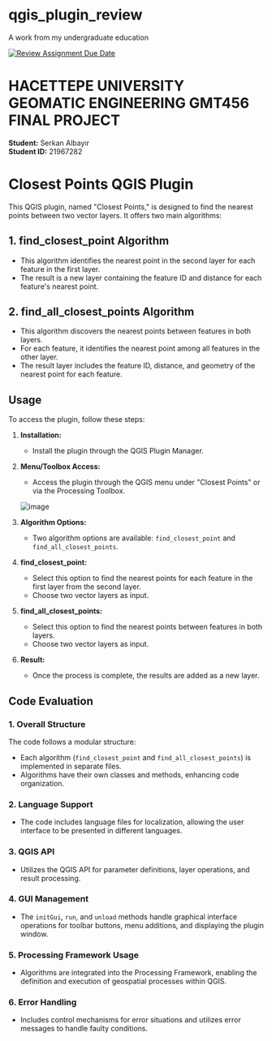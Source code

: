 # qgis_plugin_review

A work from my undergraduate education

[![Review Assignment Due Date](https://classroom.github.com/assets/deadline-readme-button-24ddc0f5d75046c5622901739e7c5dd533143b0c8e959d652212380cedb1ea36.svg)](https://classroom.github.com/a/Y9vXfndP)

# HACETTEPE UNIVERSITY GEOMATIC ENGINEERING GMT456 FINAL PROJECT

**Student:** Serkan Albayır  
**Student ID:** 21967282


# Closest Points QGIS Plugin

This QGIS plugin, named "Closest Points," is designed to find the nearest points between two vector layers. It offers two main algorithms:

## 1. find_closest_point Algorithm

- This algorithm identifies the nearest point in the second layer for each feature in the first layer.
- The result is a new layer containing the feature ID and distance for each feature's nearest point.

## 2. find_all_closest_points Algorithm

- This algorithm discovers the nearest points between features in both layers.
- For each feature, it identifies the nearest point among all features in the other layer.
- The result layer includes the feature ID, distance, and geometry of the nearest point for each feature.

## Usage

To access the plugin, follow these steps:

1. **Installation:**
   - Install the plugin through the QGIS Plugin Manager.

2. **Menu/Toolbox Access:**
   - Access the plugin through the QGIS menu under "Closest Points" or via the Processing Toolbox.
  
   ![image](https://github.com/GMT-456-GIS-Programming/final-project-serkanalbayir/assets/115184884/e554ecd9-11eb-42a4-b37c-fe97b04611f3)

3. **Algorithm Options:**
   - Two algorithm options are available: `find_closest_point` and `find_all_closest_points`.

4. **find_closest_point:**
   - Select this option to find the nearest points for each feature in the first layer from the second layer.
   - Choose two vector layers as input.

5. **find_all_closest_points:**
   - Select this option to find the nearest points between features in both layers.
   - Choose two vector layers as input.

6. **Result:**
   - Once the process is complete, the results are added as a new layer.

## Code Evaluation

### 1. Overall Structure

The code follows a modular structure:

- Each algorithm (`find_closest_point` and `find_all_closest_points`) is implemented in separate files.
- Algorithms have their own classes and methods, enhancing code organization.

### 2. Language Support

- The code includes language files for localization, allowing the user interface to be presented in different languages.

### 3. QGIS API

- Utilizes the QGIS API for parameter definitions, layer operations, and result processing.

### 4. GUI Management

- The `initGui`, `run`, and `unload` methods handle graphical interface operations for toolbar buttons, menu additions, and displaying the plugin window.

### 5. Processing Framework Usage

- Algorithms are integrated into the Processing Framework, enabling the definition and execution of geospatial processes within QGIS.

### 6. Error Handling

- Includes control mechanisms for error situations and utilizes error messages to handle faulty conditions.


